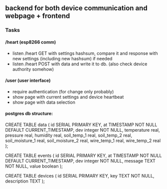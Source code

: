 ## backend for both device communication and webpage + frontend

### Tasks

#### /heart (esp8266 comm)
+ listen /heart GET with settings hashsum, compare it and response with new settings (including new hashsum) if needed
+ listen /heart POST with data and write it to db. (also check device authority somehow)

#### /user (user interface)
+ require authentication (for change only probably)
+ show page with current settings and device heartbeat
+ show page with data selection

#### postgres db structure:

CREATE TABLE data (
	id SERIAL PRIMARY KEY,
	at TIMESTAMP NOT NULL DEFAULT CURRENT_TIMESTAMP,
	dev integer NOT NULL,
	temperature real,
	pressure real,
	humidity real,
	soil_temp_1 real,
	soil_temp_2 real,
	soil_moisture_1 real,
	soil_moisture_2 real,
	wire_temp_1 real,
	wire_temp_2 real
);

CREATE TABLE events (
	id SERIAL PRIMARY KEY,
	at TIMESTAMP NOT NULL DEFAULT CURRENT_TIMESTAMP,
	dev integer NOT NULL,
	message TEXT NOT NULL,
	value boolean
);

CREATE TABLE devices (
	id SERIAL PRIMARY KEY,
	key TEXT NOT NULL,
	description TEXT
);
